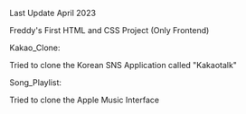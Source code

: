 Last Update April 2023

Freddy's First HTML and CSS Project (Only Frontend)

Kakao_Clone:

Tried to clone the Korean SNS Application called "Kakaotalk"

Song_Playlist:

Tried to clone the Apple Music Interface
